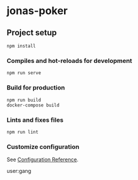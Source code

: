 # jonas-poker

## Project setup
```
npm install
```

### Compiles and hot-reloads for development
```
npm run serve
```

### Build for production
```
npm run build
docker-compose build
```

### Lints and fixes files
```
npm run lint
```

### Customize configuration
See [Configuration Reference](https://cli.vuejs.org/config/).

user:gang
